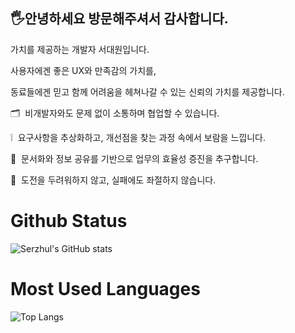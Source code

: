 🖐안녕하세요 방문해주셔서 감사합니다.
---
가치를 제공하는 개발자 서대원입니다.

사용자에겐 좋은 UX와 만족감의 가치를,

동료들에겐 믿고 함께 어려움을 헤쳐나갈 수 있는 신뢰의 가치를 제공합니다.

🗂  비개발자와도 문제 없이 소통하며 협업할 수 있습니다.

❕  요구사항을 추상화하고, 개선점을 찾는 과정 속에서 보람을 느낍니다.

📑  문서화와 정보 공유를 기반으로 업무의 효율성 증진을 추구합니다.

🙌  도전을 두려워하지 않고, 실패에도 좌절하지 않습니다.


# Github Status
![Serzhul's GitHub stats](https://github-readme-stats.vercel.app/api?username=Serzhul&show_icons=true&theme=blue-green)

# Most Used Languages
![Top Langs](https://github-readme-stats.vercel.app/api/top-langs/?username=anuraghazra&layout=compact&theme=blue-green)
